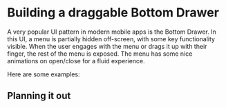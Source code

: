 ---
---

# Building a draggable Bottom Drawer

A very popular UI pattern in modern mobile apps is the Bottom Drawer. In this UI, a menu is partially hidden off-screen, with some key functionality visible. When the user engages with the menu or drags it up with their finger, the rest of the menu is exposed. The menu has some nice animations on open/close for a fluid experience. 

Here are some examples:

## Planning it out

